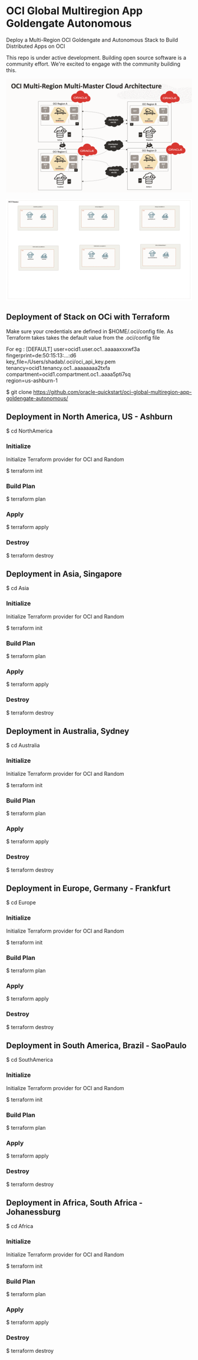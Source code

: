 # OCI Global Multiregion App Goldengate Autonomous
Deploy a Multi-Region OCI Goldengate and Autonomous Stack to Build Distributed Apps on OCI

This repo is under active development.  Building open source software is a community effort.  We're excited to engage with the community building this.

![OCI GG ADB Main](https://github.com/oracle-quickstart/oci-global-multiregion-app-goldengate-autonomous/blob/2309ca4d84af744330e706dbf82b8eb615e84cb7/OCI_GG_MultiRegion_Architecture.png)

![OCI GG ADB](https://github.com/oracle-quickstart/oci-global-multiregion-app-goldengate-autonomous/blob/0032542f901a7d901daa2de3ae875c944ac76e07/OCI%20Goldengate%20MultiRegion%20App.png)

## Deployment of Stack on OCi with Terraform 

Make sure your credentials are defined in $HOME/.oci/config file. As Terraform takes takes the default value from the .oci/config file

For eg : [DEFAULT]
user=ocid1.user.oc1..aaaaaxxxwf3a \
fingerprint=de:50:15:13:...:d6 \
key_file=/Users/shadab/.oci/oci_api_key.pem \
tenancy=ocid1.tenancy.oc1..aaaaaaaa2txfa \
compartment=ocid1.compartment.oc1..aaaa5pti7sq \
region=us-ashburn-1

$ git clone https://github.com/oracle-quickstart/oci-global-multiregion-app-goldengate-autonomous/ 

## Deployment in North America, US - Ashburn
$ cd NorthAmerica

### Initialize
Initialize Terraform provider for OCI and Random

$ terraform init

### Build Plan

$ terraform plan 

### Apply

$ terraform apply 

### Destroy

$ terraform destroy 

## Deployment in Asia, Singapore
$ cd Asia

### Initialize
Initialize Terraform provider for OCI and Random

$ terraform init

### Build Plan

$ terraform plan 

### Apply

$ terraform apply 

### Destroy

$ terraform destroy 

## Deployment in Australia, Sydney
$ cd Australia

### Initialize
Initialize Terraform provider for OCI and Random

$ terraform init

### Build Plan

$ terraform plan 

### Apply

$ terraform apply 

### Destroy

$ terraform destroy 

## Deployment in Europe, Germany - Frankfurt
$ cd Europe

### Initialize
Initialize Terraform provider for OCI and Random

$ terraform init

### Build Plan

$ terraform plan 

### Apply

$ terraform apply 

### Destroy

$ terraform destroy 

## Deployment in South America, Brazil - SaoPaulo
$ cd SouthAmerica

### Initialize
Initialize Terraform provider for OCI and Random

$ terraform init

### Build Plan

$ terraform plan 

### Apply

$ terraform apply 

### Destroy

$ terraform destroy 

## Deployment in Africa, South Africa - Johanessburg
$ cd Africa

### Initialize
Initialize Terraform provider for OCI and Random

$ terraform init

### Build Plan

$ terraform plan 

### Apply

$ terraform apply 

### Destroy

$ terraform destroy 






